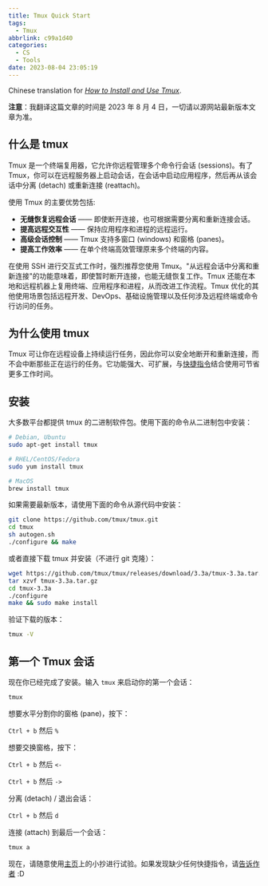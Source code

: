 ```yaml
---
title: Tmux Quick Start
tags:
  - Tmux
abbrlink: c99a1d40
categories:
  - CS
  - Tools
date: 2023-08-04 23:05:19
---
```


Chinese translation for _[How to Install and Use Tmux](https://tmuxcheatsheet.com/how-to-install-tmux/)_.

<!--more-->

**注意**：我翻译这篇文章的时间是 2023 年 8 月 4 日，一切请以源网站最新版本文章为准。

## 什么是 tmux

Tmux 是一个终端复用器，它允许你远程管理多个命令行会话 (sessions)。有了 Tmux，你可以在远程服务器上启动会话，在会话中启动应用程序，然后再从该会话中分离 (detach) 或重新连接 (reattach)。

使用 Tmux 的主要优势包括:

- **无缝恢复远程会话** —— 即使断开连接，也可根据需要分离和重新连接会话。
- **提高远程交互性** —— 保持应用程序和进程的远程运行。
- **高级会话控制** —— Tmux 支持多窗口 (windows) 和窗格 (panes)。
- **提高工作效率** —— 在单个终端高效管理原来多个终端的内容。

在使用 SSH 进行交互式工作时，强烈推荐您使用 Tmux。"从远程会话中分离和重新连接"的功能意味着，即使暂时断开连接，也能无缝恢复工作。Tmux 还能在本地和远程机器上复用终端、应用程序和进程，从而改进工作流程。Tmux 优化的其他使用场景包括远程开发、DevOps、基础设施管理以及任何涉及远程终端或命令行访问的任务。

## 为什么使用 tmux

Tmux 可让你在远程设备上持续运行任务，因此你可以安全地断开和重新连接，而不会中断那些正在运行的任务。它功能强大、可扩展，与[快捷指令](https://tmuxcheatsheet.com/)结合使用可节省更多工作时间。

## 安装

大多数平台都提供 tmux 的二进制软件包。使用下面的命令从二进制包中安装：

```bash
# Debian, Ubuntu
sudo apt-get install tmux

# RHEL/CentOS/Fedora
sudo yum install tmux

# MacOS
brew install tmux
```

如果需要最新版本，请使用下面的命令从源代码中安装：

```bash
git clone https://github.com/tmux/tmux.git
cd tmux
sh autogen.sh
./configure && make
```

或者直接下载 tmux 并安装（不进行 git 克隆）：

```bash
wget https://github.com/tmux/tmux/releases/download/3.3a/tmux-3.3a.tar.gz
tar xzvf tmux-3.3a.tar.gz
cd tmux-3.3a
./configure
make && sudo make install
```

验证下载的版本：

```bash
tmux -V
```

## 第一个 Tmux 会话

现在你已经完成了安装。输入 `tmux` 来启动你的第一个会话：

```bash
tmux
```

想要水平分割你的窗格 (pane)，按下：

`Ctrl + b` 然后 `%`

想要交换窗格，按下：

`Ctrl + b` 然后 `<-`

`Ctrl + b` 然后 `->`

分离 (detach) / 退出会话：

`Ctrl + b` 然后 `d`

连接 (attach) 到最后一个会话：

```bash
tmux a
```

现在，请随意使用[主页](https://tmuxcheatsheet.com/)上的小抄进行试验。如果发现缺少任何快捷指令，请[告诉作者](https://github.com/l9c/tmux_cheat_sheet_data) :D
